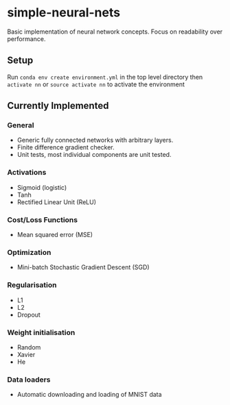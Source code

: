 # simple-neural-nets
Basic implementation of neural network concepts. Focus on readability over performance. 

## Setup
Run `conda env create environment.yml` in the top level directory
then `activate nn` or `source activate nn` to activate the environment

## Currently Implemented
### General
* Generic fully connected networks with arbitrary layers.
* Finite difference gradient checker.
* Unit tests, most individual components are unit tested.
### Activations
* Sigmoid (logistic)
* Tanh
* Rectified Linear Unit (ReLU) 
### Cost/Loss Functions
* Mean squared error (MSE)
### Optimization
* Mini-batch Stochastic Gradient Descent (SGD)
### Regularisation
* L1
* L2
* Dropout
### Weight initialisation
* Random
* Xavier
* He
### Data loaders
* Automatic downloading and loading of MNIST data
